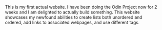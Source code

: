 This is my first actual website. I have been doing the Odin Project now for 2 weeks 
and I am delighted to actually build something. This website showcases my newfound abilities
 to create lists both unordered and ordered, add links to associated webpages, and use different tags.
